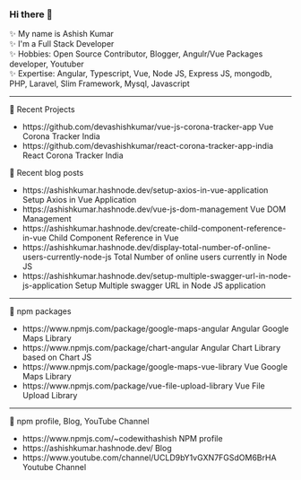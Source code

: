 ### Hi there 👋

✨ My name is Ashish Kumar  
✨ I'm a Full Stack Developer  
✨ Hobbies: Open Source Contributor, Blogger, Angulr/Vue Packages developer, Youtuber  
✨ Expertise: Angular, Typescript, Vue, Node JS, Express JS, mongodb, PHP, Laravel, Slim Framework, Mysql, Javascript  

<hr/>

📜 Recent Projects
<ul>
  <li>https://github.com/devashishkumar/vue-js-corona-tracker-app Vue Corona Tracker India</li>
  <li>https://github.com/devashishkumar/react-corona-tracker-app-india React Corona Tracker India</li>
</ul>

📜 Recent blog posts
<ul>
  <li>https://ashishkumar.hashnode.dev/setup-axios-in-vue-application Setup Axios in Vue Application</li>
  <li>https://ashishkumar.hashnode.dev/vue-js-dom-management Vue DOM Management</li>
  <li>https://ashishkumar.hashnode.dev/create-child-component-reference-in-vue Child Component Reference in Vue</li>
  <li>https://ashishkumar.hashnode.dev/display-total-number-of-online-users-currently-node-js Total Number of online users currently in Node JS</li>
  <li>https://ashishkumar.hashnode.dev/setup-multiple-swagger-url-in-node-js-application Setup Multiple swagger URL in Node JS application</li>
</ul>
<hr/>
📜 npm packages
<ul>
  <li>https://www.npmjs.com/package/google-maps-angular Angular Google Maps Library</li>
  <li>https://www.npmjs.com/package/chart-angular Angular Chart Library based on Chart JS</li>
  <li>https://www.npmjs.com/package/google-maps-vue-library Vue Google Maps Library</li>
  <li>https://www.npmjs.com/package/vue-file-upload-library Vue File Upload Library</li>
</ul>
<hr/>
📜 npm profile, Blog, YouTube Channel
<ul>
  <li>https://www.npmjs.com/~codewithashish NPM profile</li>
  <li>https://ashishkumar.hashnode.dev/ Blog</li>
  <li>https://www.youtube.com/channel/UCLD9bY1vGXN7FGSdOM6BrHA Youtube Channel</li>
</ul>

<!--
**devashishkumar/devashishkumar** is a ✨ _special_ ✨ repository because its `README.md` (this file) appears on your GitHub profile.

Here are some ideas to get you started:

- 🔭 I’m currently working on ...
- 🌱 I’m currently learning ...
- 👯 I’m looking to collaborate on ...
- 🤔 I’m looking for help with ...
- 💬 Ask me about ...
- 📫 How to reach me: ...
- 😄 Pronouns: ...
- ⚡ Fun fact: ...
-->
